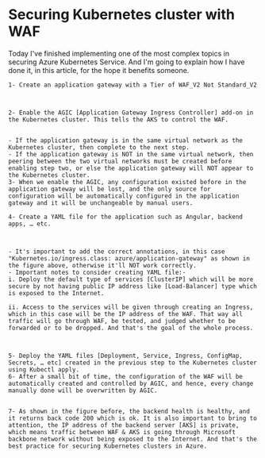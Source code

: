 # Securing Kubernetes cluster with WAF


Today I've finished implementing one of the most complex topics in securing Azure Kubernetes Service. And I'm going to explain how I have done it, in this article, for the hope it benefits someone.

	1- Create an application gateway with a Tier of WAF_V2 Not Standard_V2
	
	
	
	2- Enable the AGIC [Application Gateway Ingress Controller] add-on in the Kubernetes cluster. This tells the AKS to control the WAF.
	
	
	- If the application gateway is in the same virtual network as the Kubernetes cluster, then complete to the next step.
	- If the application gateway is NOT in the same virtual network, then peering between the two virtual networks must be created before enabling step two, or else the application gateway will NOT appear to the Kubernetes cluster.
	3- When we enable the AGIC, any configuration existed before in the application gateway will be lost, and the only source for configuration will be automatically configured in the application gateway and it will be unchangeable by manual users.
	
	4- Create a YAML file for the application such as Angular, backend apps, … etc.
	
	
	
	- It's important to add the correct annotations, in this case "Kubernetes.io/ingress.class: azure/application-gateway" as shown in the figure above, otherwise it'll NOT work correctly.
	- Important notes to consider creating YAML file:-
	i. Deploy the default type of services [ClusterIP] which will be more secure by not having public IP address like [Load-Balancer] type which is exposed to the Internet.

	ii. Access to the services will be given through creating an Ingress, which in this case will be the IP address of the WAF. That way all traffic will go through WAF, be tested, and judged whether to be forwarded or to be dropped. And that's the goal of the whole process.
	
	
	
	5- Deploy the YAML files [Deployment, Service, Ingress, ConfigMap, Secrets, … etc] created in the previous step to the Kubernetes cluster using Kubectl apply.
	6- After a small bit of time, the configuration of the WAF will be automatically created and controlled by AGIC, and hence, every change manually done will be overwritten by AGIC.
	
	
	7- As shown in the figure before, the backend health is healthy, and it returns back code 200 which is ok. It is also important to bring to attention, the IP address of the backend server [AKS] is private, which means traffic between WAF & AKS is going through Microsoft backbone network without being exposed to the Internet. And that's the best practice for securing Kubernetes clusters in Azure.


